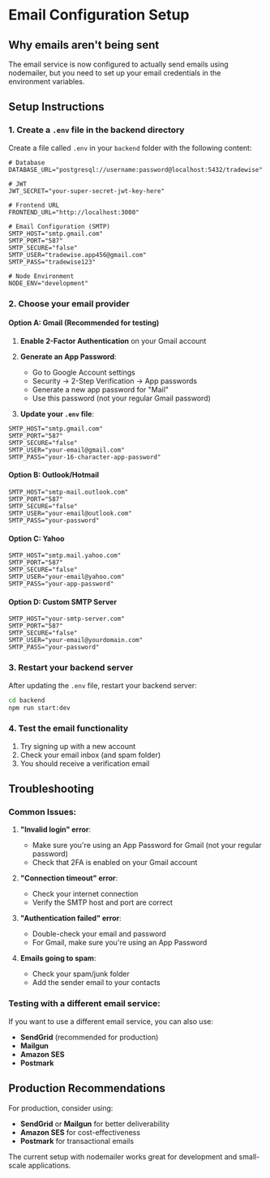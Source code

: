 # Email Configuration Setup

## Why emails aren't being sent

The email service is now configured to actually send emails using nodemailer, but you need to set up your email credentials in the environment variables.

## Setup Instructions

### 1. Create a `.env` file in the backend directory

Create a file called `.env` in your `backend` folder with the following content:

```env
# Database
DATABASE_URL="postgresql://username:password@localhost:5432/tradewise"

# JWT
JWT_SECRET="your-super-secret-jwt-key-here"

# Frontend URL
FRONTEND_URL="http://localhost:3000"

# Email Configuration (SMTP)
SMTP_HOST="smtp.gmail.com"
SMTP_PORT="587"
SMTP_SECURE="false"
SMTP_USER="tradewise.app456@gmail.com"
SMTP_PASS="tradewise123"

# Node Environment
NODE_ENV="development"
```

### 2. Choose your email provider

#### Option A: Gmail (Recommended for testing)

1. **Enable 2-Factor Authentication** on your Gmail account
2. **Generate an App Password**:
   - Go to Google Account settings
   - Security → 2-Step Verification → App passwords
   - Generate a new app password for "Mail"
   - Use this password (not your regular Gmail password)

3. **Update your `.env` file**:
```env
SMTP_HOST="smtp.gmail.com"
SMTP_PORT="587"
SMTP_SECURE="false"
SMTP_USER="your-email@gmail.com"
SMTP_PASS="your-16-character-app-password"
```

#### Option B: Outlook/Hotmail

```env
SMTP_HOST="smtp-mail.outlook.com"
SMTP_PORT="587"
SMTP_SECURE="false"
SMTP_USER="your-email@outlook.com"
SMTP_PASS="your-password"
```

#### Option C: Yahoo

```env
SMTP_HOST="smtp.mail.yahoo.com"
SMTP_PORT="587"
SMTP_SECURE="false"
SMTP_USER="your-email@yahoo.com"
SMTP_PASS="your-app-password"
```

#### Option D: Custom SMTP Server

```env
SMTP_HOST="your-smtp-server.com"
SMTP_PORT="587"
SMTP_SECURE="false"
SMTP_USER="your-email@yourdomain.com"
SMTP_PASS="your-password"
```

### 3. Restart your backend server

After updating the `.env` file, restart your backend server:

```bash
cd backend
npm run start:dev
```

### 4. Test the email functionality

1. Try signing up with a new account
2. Check your email inbox (and spam folder)
3. You should receive a verification email

## Troubleshooting

### Common Issues:

1. **"Invalid login" error**: 
   - Make sure you're using an App Password for Gmail (not your regular password)
   - Check that 2FA is enabled on your Gmail account

2. **"Connection timeout" error**:
   - Check your internet connection
   - Verify the SMTP host and port are correct

3. **"Authentication failed" error**:
   - Double-check your email and password
   - For Gmail, make sure you're using an App Password

4. **Emails going to spam**:
   - Check your spam/junk folder
   - Add the sender email to your contacts

### Testing with a different email service:

If you want to use a different email service, you can also use:

- **SendGrid** (recommended for production)
- **Mailgun**
- **Amazon SES**
- **Postmark**

## Production Recommendations

For production, consider using:
- **SendGrid** or **Mailgun** for better deliverability
- **Amazon SES** for cost-effectiveness
- **Postmark** for transactional emails

The current setup with nodemailer works great for development and small-scale applications.
